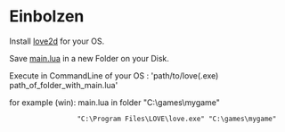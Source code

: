 # Einbolzen

Install [love2d](https://love2d.org/) for your OS.

Save [main.lua](https://github.com/tuffytl/Einbolzen/blob/master/main.lua) in a new Folder on your Disk.

Execute in CommandLine of your OS :   'path/to/love(.exe)   path_of_folder_with_main.lua'

for example (win):    main.lua in folder "C:\games\mygame"
                   
                     "C:\Program Files\LOVE\love.exe" "C:\games\mygame"

